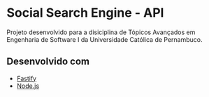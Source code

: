 # Social Search Engine - API

Projeto desenvolvido para a disiciplina de Tópicos Avançados em Engenharia de Software I da Universidade Católica de Pernambuco. 

## Desenvolvido com

* [Fastify](https://www.fastify.io/)
* [Node.js](https://nodejs.org/)

